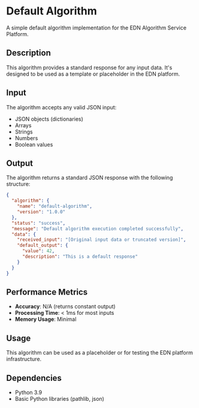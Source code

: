 # Default Algorithm

A simple default algorithm implementation for the EDN Algorithm Service Platform.

## Description

This algorithm provides a standard response for any input data. It's designed to be used as a template or placeholder in the EDN platform.

## Input

The algorithm accepts any valid JSON input:
- JSON objects (dictionaries)
- Arrays
- Strings
- Numbers
- Boolean values

## Output

The algorithm returns a standard JSON response with the following structure:

```json
{
  "algorithm": {
    "name": "default-algorithm",
    "version": "1.0.0"
  },
  "status": "success",
  "message": "Default algorithm execution completed successfully",
  "data": {
    "received_input": "[Original input data or truncated version]",
    "default_output": {
      "value": 42,
      "description": "This is a default response"
    }
  }
}
```

## Performance Metrics

- **Accuracy**: N/A (returns constant output)
- **Processing Time**: < 1ms for most inputs
- **Memory Usage**: Minimal

## Usage

This algorithm can be used as a placeholder or for testing the EDN platform infrastructure.

## Dependencies

- Python 3.9
- Basic Python libraries (pathlib, json)
